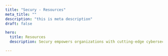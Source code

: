 ```yaml
---
title: "Secury - Resources"
meta_title: ""
description: "this is meta description"
draft: false

hero:
  title: Resources
  description: Secury empowers organizations with cutting-edge cybersecurity solutions, combining advanced threat intelligence, AI-driven analytics, and robust encryption protocols to safeguard your digital assets against evolving cyber threats.

---
```

